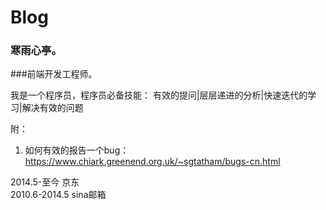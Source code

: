 # Blog
### 寒雨心亭。
###前端开发工程师。

我是一个程序员，程序员必备技能：
有效的提问|层层递进的分析|快速迭代的学习|解决有效的问题

附：
1. 如何有效的报告一个bug：https://www.chiark.greenend.org.uk/~sgtatham/bugs-cn.html


2014.5-至今 京东<br>
2010.6-2014.5 sina邮箱<br>
